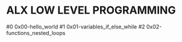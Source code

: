 # ALX LOW LEVEL PROGRAMMING
#0 0x00-hello_world
#1 0x01-variables_if_else_while
#2 0x02-functions_nested_loops
